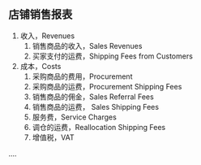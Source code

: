 ## 店铺销售报表
1. 收入，Revenues
	1. 销售商品的收入，Sales Revenues
	2. 买家支付的运费，Shipping Fees from Customers
2. 成本，Costs
	1. 采购商品的费用，Procurement
	2. 采购商品的运费，Procurement Shipping Fees
	3. 销售商品的佣金，Sales Referral Fees
	4. 销售商品的运费， Sales Shipping Fees
	5. 服务费，Service Charges
	6. 调仓的运费，Reallocation Shipping Fees
	7. 增值税，VAT
  
  
  ....
